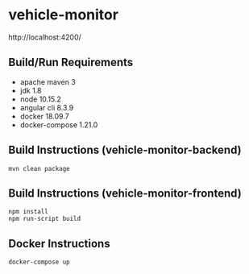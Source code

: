# vehicle-monitor 

 http://localhost:4200/

## Build/Run Requirements
* apache maven 3
* jdk 1.8
* node 10.15.2
* angular cli 8.3.9
* docker 18.09.7
* docker-compose 1.21.0

## Build Instructions (vehicle-monitor-backend)

  ```
  mvn clean package
  ```

## Build Instructions (vehicle-monitor-frontend)

  ```
  npm install
  npm run-script build
  ```

## Docker Instructions

  ```
  docker-compose up
  ```

